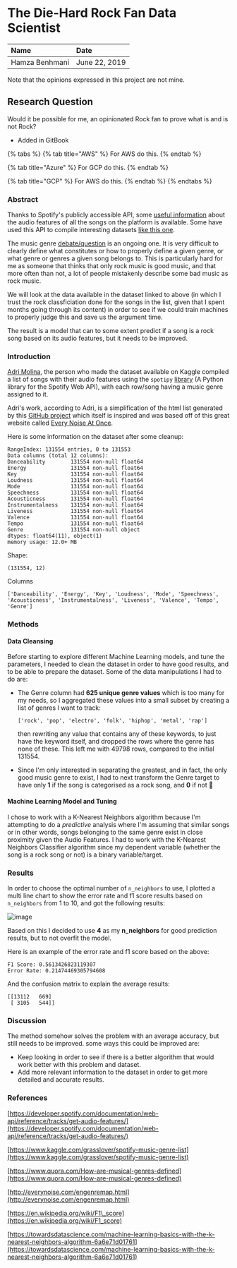 # The Die-Hard Rock Fan Data Scientist

| Name | Date |
| :--- | :--- |
| Hamza Benhmani | June 22, 2019 |

Note that the opinions expressed in this project are not mine.

## Research Question

Would it be possible for me, an opinionated Rock fan to prove what is and is not Rock? 

* Added in GitBook

{% tabs %}
{% tab title="AWS" %}
For AWS do this.
{% endtab %}

{% tab title="Azure" %}
For GCP do this.
{% endtab %}

{% tab title="GCP" %}
For AWS do this.
{% endtab %}
{% endtabs %}

### Abstract

Thanks to Spotify's publicly accessible API, some [useful information](https://developer.spotify.com/documentation/web-api/reference/tracks/get-audio-features/) about the audio features of all the songs on the platform is available. Some have used this API to compile interesting datasets [like this one](https://www.kaggle.com/grasslover/spotify-music-genre-list).

The music genre [debate/question](https://www.quora.com/How-are-musical-genres-defined>) is an ongoing one. It is very difficult to clearly define what constitutes or how to properly define a given genre, or what genre or genres a given song belongs to. This is particularly hard for me as someone that thinks that only rock music is good music, and that more often than not, a lot of people mistakenly describe some bad music as rock music.

We will look at the data available in the dataset linked to above \(in which I trust the rock classficiation done for the songs in the list, given that I spent months going through its content\) in order to see if we could train machines to properly judge this and save us the argument time.

The result is a model that can to some extent predict if a song is a rock song based on its audio features, but it needs to be improved.

### Introduction

[Adri Molina](https://www.kaggle.com/grasslover), the person who made the dataset available on Kaggle compiled a list of songs with their audio features using the `spotipy` [library](https://spotipy.readthedocs.io/en/latest/) \(A Python library for the Spotify Web API\), with each row/song having a music genre assigned to it.

Adri's work, according to Adri, is a simplification of the html list generated by this [GitHub project](https://github.com/aweitz/EveryNoise) which itself is inspired and was based off of this great website called [Every Noise At Once](http://everynoise.com/engenremap.html).

Here is some information on the dataset after some cleanup:

```text
RangeIndex: 131554 entries, 0 to 131553
Data columns (total 12 columns):
Danceability        131554 non-null float64
Energy              131554 non-null float64
Key                 131554 non-null float64
Loudness            131554 non-null float64
Mode                131554 non-null float64
Speechness          131554 non-null float64
Acousticness        131554 non-null float64
Instrumentalness    131554 non-null float64
Liveness            131554 non-null float64
Valence             131554 non-null float64
Tempo               131554 non-null float64
Genre               131554 non-null object
dtypes: float64(11), object(1)
memory usage: 12.0+ MB
```

Shape:

```text
(131554, 12)
```

Columns

```text
['Danceability', 'Energy', 'Key', 'Loudness', 'Mode', 'Speechness', 'Acousticness', 'Instrumentalness', 'Liveness', 'Valence', 'Tempo', 'Genre']
```

### Methods

#### Data Cleansing

Before starting to explore different Machine Learning models, and tune the parameters, I needed to clean the dataset in order to have good results, and to be able to prepare the dataset. Some of the data manipulations I had to do are:

* The Genre column had **625 unique genre values** which is too many for my needs, so I aggregated these values into a small subset by creating a list of genres I want to track:

  ```text
  ['rock', 'pop', 'electro', 'folk', 'hiphop', 'metal', 'rap']
  ```

  then rewriting any value that contains any of these keywords, to just have the keyword itself, and dropped the rows where the genre has none of these. This left me with 49798 rows, compared to the initial 131554.

* Since I'm only interested in separating the greatest, and in fact, the only good music genre to exist, I had to next transform the Genre target to have only **1** if the song is categorised as a rock song, and **0** if not :metal:

#### Machine Learning Model and Tuning

I chose to work with a K-Nearest Neighbors algorithm because I'm attempting to do a _predictive_ analysis where I'm assuming that similar songs or in other words, songs belonging to the same genre exist in close proximity given the Audio Features. I had to work with the K-Nearest Neighbors Classifier algorithm since my dependent variable \(whether the song is a rock song or not\) is a binary variable/target.

### Results

In order to choose the optimal number of `n_neighbors` to use, I plotted a multi line chart to show the error rate and f1 score results based on `n_neighbors` from 1 to 10, and got the following results:

![image](https://user-images.githubusercontent.com/7915931/59970150-3498b200-952d-11e9-93a5-64fc03eb34dd.png)

Based on this I decided to use **4** as my **n\_neighbors** for good prediction results, but to not overfit the model.

Here is an example of the error rate and f1 score based on the above:

```text
F1 Score: 0.5613426823119307
Error Rate: 0.21474469305794608
```

And the confusion matrix to explain the average results:

```text
[[13112   669]
 [ 3105   544]]
```

### Discussion

The method somehow solves the problem with an average accuracy, but still needs to be improved. some ways this could be improved are:

* Keep looking in order to see if there is a better algorithm that would work better with this problem and dataset.
* Add more relevant information to the dataset in order to get more detailed and accurate results.

### References

[https://developer.spotify.com/documentation/web-api/reference/tracks/get-audio-features/](https://developer.spotify.com/documentation/web-api/reference/tracks/get-audio-features/)

[https://www.kaggle.com/grasslover/spotify-music-genre-list](https://www.kaggle.com/grasslover/spotify-music-genre-list)

[https://www.quora.com/How-are-musical-genres-defined](https://www.quora.com/How-are-musical-genres-defined)

[http://everynoise.com/engenremap.html](http://everynoise.com/engenremap.html)

[https://en.wikipedia.org/wiki/F1\_score](https://en.wikipedia.org/wiki/F1_score)

[https://towardsdatascience.com/machine-learning-basics-with-the-k-nearest-neighbors-algorithm-6a6e71d01761](https://towardsdatascience.com/machine-learning-basics-with-the-k-nearest-neighbors-algorithm-6a6e71d01761)

